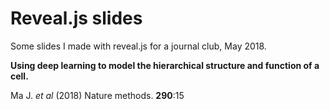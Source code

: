 # Reveal.js slides

Some slides I made with reveal.js for a journal club, May 2018.

**Using deep learning to model the hierarchical structure and function of a cell.**

Ma J. _et al_ (2018) Nature methods. **290**:15
